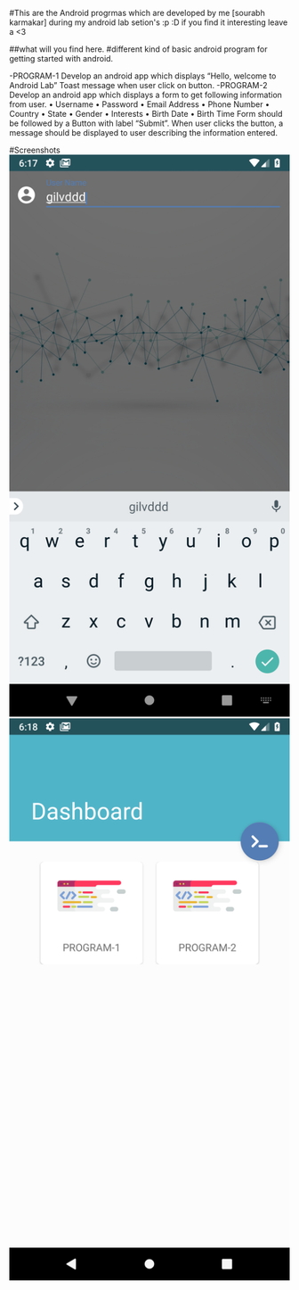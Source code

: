 #This are the Android progrmas which are developed by me [sourabh karmakar] during my android lab setion's :p :D if you find it interesting leave a <3 

##what will you find here.
#different kind of basic android program for getting started with android.

-PROGRAM-1 
Develop an android app which displays “Hello, welcome to Android Lab” Toast message
when user click on button.
-PROGRAM-2
Develop an android app which displays a form to get following information from user.
• Username
• Password
• Email Address
• Phone Number
• Country
• State
• Gender
• Interests
• Birth Date
• Birth Time
Form should be followed by a Button with label “Submit”. When user clicks the button, a
message should be displayed to user describing the information entered. 

#Screenshots
![](Screenshots/Screenshot_1535806029.png)
![](Screenshots/Screenshot_1535806138.png)